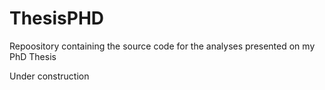 # ThesisPHD
Repoository containing the source code for the analyses presented on my PhD Thesis

Under construction
